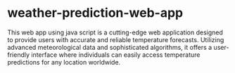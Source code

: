# weather-prediction-web-app
This web app using java script is a cutting-edge web application designed to provide users with accurate and reliable temperature forecasts. Utilizing advanced meteorological data and sophisticated algorithms, it offers a user-friendly interface where individuals can easily access temperature predictions for any location worldwide.
